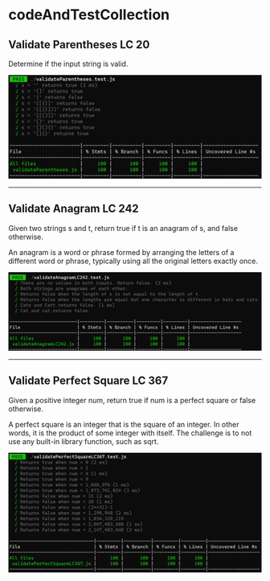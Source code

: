<h1> codeAndTestCollection

## Validate Parentheses LC 20

Determine if the input string is valid.

![Alt text](image-2.png)

---

## Validate Anagram LC 242

Given two strings s and t, return true if t is an anagram of s, and false otherwise. 

An anagram is a word or phrase formed by arranging the letters of a different word or phrase, typically using all the original letters exactly once.

![Alt text](image.png)

---

## Validate Perfect Square LC 367

Given a positive integer num, return true if num is a perfect square or false otherwise.

A perfect square is an integer that is the square of an integer. In other words, it is the product of some integer with itself.
The challenge is to not use any built-in library function, such as sqrt.

![Alt text](image-1.png)